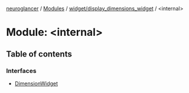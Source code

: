 [neuroglancer](../README.md) / [Modules](../modules.md) / [widget/display\_dimensions\_widget](widget_display_dimensions_widget.md) / <internal\>

# Module: <internal\>

## Table of contents

### Interfaces

- [DimensionWidget](../interfaces/widget_display_dimensions_widget._internal_.DimensionWidget.md)
